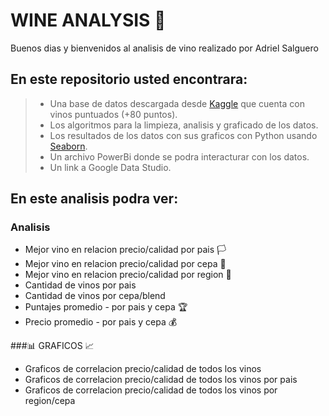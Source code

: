 # WINE ANALYSIS 🍷

Buenos dias y bienvenidos al analisis de vino realizado por Adriel Salguero


## En este repositorio usted encontrara:

 > - Una base de datos descargada desde [Kaggle](https://www.kaggle.com/zynicide/wine-reviews "Kaggle") que cuenta con vinos puntuados (+80 puntos).
 > - Los algoritmos para la limpieza, analisis y graficado de los datos.
 > - Los resultados de los datos con sus graficos con Python usando [Seaborn](https://seaborn.pydata.org/ "Seaborn").
 > - Un archivo PowerBi donde se podra interacturar con los datos.
 > - Un link a Google Data Studio.


## En este analisis podra ver: 

### Analisis
* Mejor vino en relacion precio/calidad por pais 🏳️
* Mejor vino en relacion precio/calidad por cepa 🍇
* Mejor vino en relacion precio/calidad por region 📍
* Cantidad de vinos por pais
* Cantidad de vinos por cepa/blend
* Puntajes promedio - por pais y cepa 🏆
* Precio promedio - por pais y cepa 💰


###📊 GRAFICOS 📈
* Graficos de correlacion precio/calidad de todos los vinos
* Graficos de correlacion precio/calidad de todos los vinos por pais 
* Graficos de correlacion precio/calidad de todos los vinos por region/cepa
